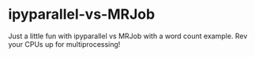 # ipyparallel-vs-MRJob

Just a little fun with ipyparallel vs MRJob with a word count example. Rev your CPUs up for multiprocessing!